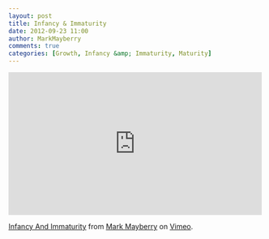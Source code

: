 ```yaml
---
layout: post
title: Infancy & Immaturity
date: 2012-09-23 11:00
author: MarkMayberry
comments: true
categories: [Growth, Infancy &amp; Immaturity, Maturity]
---
```

<iframe src="http://player.vimeo.com/video/50172622" width="500" height="282" frameborder="0" webkitAllowFullScreen mozallowfullscreen allowFullScreen></iframe> <p><a href="http://vimeo.com/50172622">Infancy And Immaturity</a> from <a href="http://vimeo.com/user12881872">Mark Mayberry</a> on <a href="http://vimeo.com">Vimeo</a>.</p>
